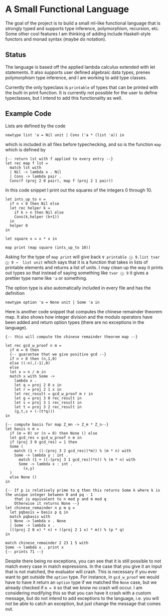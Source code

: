 # A Small Functional Language
The goal of the project is to build a small ml-like functional language that is strongly typed and supports type inference, polymorphism, recursion, etc.
Some other cool features I am thinking of adding include Haskell-style functors and monad syntax (maybe do notation).
## Status
The language is based off the applied lambda calculus extended with let statements.
It also supports user defined algebraic data types, prenex polymorphism type inference, and I am working to add type classes.

Currently the only typeclass is `printable` of types that can be printed with the built-in print function.
It is currently not possible for the user to define typeclasses, but I intend to add this functionality as well.

## Example Code

Lists are defined by the code

```
newtype list 'a = Nil unit | Cons ('a * (list 'a)) in
```
which is included in all files before typechecking, and so is the function `map` which is defined by

```
{-- return lst with f applied to every entry --}
let rec map f lst =  
  match lst with    
  | Nil -> lambda x . Nil    
  | Cons -> lambda pair .    
  Cons(f (proj 2 0 pair), map f (proj 2 1 pair))
```

In this code snippet I print out the squares of the integers 0 through 10.

```evcolang
let ints_up_to n =
  if n < 0 then Nil else
  let rec helper k =
    if k > n then Nil else
    Cons(k,helper (k+1))
  in
  helper 0
in

let square x = x * x in

map print (map square (ints_up_to 10))

```

Asking for the type of `map print` will give back `∀ printable ⓥ 9.list tvar ⓥ 9 →  list unit` which says that it is a function that takes in lists of printable elements and returns a list of units. I may clean up the way it prints out types so that instead of saying something like `tvar ⓥ 9` it gives a prettier type name like `'a` or something.

The option type is also automatically included in every file and has the definition
```
newtype option 'a = None unit | Some 'a in
```

Here is another code snippet that computes the chinese remainder theorem map. It also shows how integer division and the modulo operators have been added and return option types (there are no exceptions in the language).


```
{-- this will compute the chinese remainder theorem map --}

let rec gcd_w_proof n m =
  if m = 0 then
  {-- guarantee that we give positive gcd --}
  if n > 0 then (n,1,0)
  else ((-n),(-1),0)
  else
  let x = n / m in
  match x with Some ->
    lambda x .
    let q = proj 2 0 x in
    let r = proj 2 1 x in
    let rec_result = gcd_w_proof m r in
    let g = proj 3 0 rec_result in
    let s = proj 3 1 rec_result in
    let t = proj 3 2 rec_result in
    (g,t,s + (-(t*q)))
in

{-- compute basis for map Z_mn -> Z_m * Z_n--}
let basis n m =
  if (m = 0) or (n = 0) then None () else
  let gcd_res = gcd_w_proof n m in
  if (proj 3 0 gcd_res) = 1 then
  Some (
    match (1 + ((-(proj 3 2 gcd_res))*m)) % (m * n) with
    Some -> lambda y : int .
      match (1 + ((-(proj 3 1 gcd_res))*n)) % (m * n) with
      Some -> lambda x : int .
        (x,y)
  )
  else None ()
in

{-- If p is relatively prime to q then this returns Some k where k is the unique integer between 0 and pq - 1
    that is equivalent to n mod p and m mod q
    Otherwise it returns None --}
let chinese_remainder n p m q =
  let pqbasis = basis p q in
  match pqbasis with
  | None -> lambda x . None
  | Some -> lambda x .
  (((proj 2 0 x) * n) + ((proj 2 1 x) * m)) % (p * q)
in

match chinese_remainder 2 23 1 5 with
Some -> lambda x . print x
{-- prints 71 --}
```

Despite there being no exceptions, you can see that it is still possible to not match every case in match expressions.
In the case that you give it an input that is not matched, the evaluator will crash.
This is necessary if you ever want to get outside the `option` type.
For instance, in `gcd_w_proof` we would have to have it return an `option` type if we matched the `None` case, but we already checked if `m = 0` so that we know no crash will occur.
I am considering modifying this so that you can have it crash with a custom message, but do not intend to add exceptions to the language, i.e. you will not be able to catch an exception, but just change the message that comes out.
